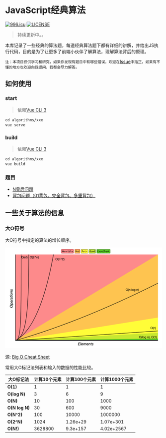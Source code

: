 # JavaScript经典算法

[![996.icu](https://img.shields.io/badge/link-996.icu-red.svg)](https://996.icu) [![LICENSE](https://img.shields.io/badge/license-Anti%20996-blue.svg)](https://github.com/996icu/996.ICU/blob/master/LICENSE)

> 持续更新中。。

本库记录了一些经典的算法题，每道经典算法题下都有详细的讲解，并给出JS执行代码，目的是为了让更多了前端小伙伴了解算法，理解算法背后的原理。

`注：本项目仅供学习和研究，如果你发现有题目中有哪些错误，欢迎在`[Issue](https://github.com/lvvlan/javascript-algorithms/issues)`中指正，如果有不懂的地方也欢迎向我提问，我都会尽力解答。`

## 如何使用

### start

> 依赖[Vue CLI 3](https://cli.vuejs.org/zh/guide/prototyping.html)
    
    cd algorithms/xxx
    vue serve

### build

> 依赖[Vue CLI 3](https://cli.vuejs.org/zh/guide/prototyping.html)

    cd algorithms/xxx
    vue build

### 题目

 - [N皇后问题](./algorithms/NQueen/readme.md)
 - [背包问题（01背包、完全背包、多重背包）](./algorithms/knapsack/readme.md)


## 一些关于算法的信息

### 大O符号

大O符号中指定的算法的增长顺序。

![Big O graphs](./assets/big-o-graph.png)

源: [Big O Cheat Sheet](http://bigocheatsheet.com/)

常用大O标记法列表和输入的数据的性能比较。

| 大O标记法      | 计算10个元素                 | 计算100个元素                 | 计算1000个元素                  |
| -------------- | ---------------------------- | ----------------------------- | ------------------------------- |
| **O(1)**       | 1                            | 1                             | 1                               |
| **O(log N)**   | 3                            | 6                             | 9                               |
| **O(N)**       | 10                           | 100                           | 1000                            |
| **O(N log N)** | 30                           | 600                           | 9000                            |
| **O(N^2)**     | 100                          | 10000                         | 1000000                         |
| **O(2^N)**     | 1024                         | 1.26e+29                      | 1.07e+301                       |
| **O(N!)**      | 3628800                      | 9.3e+157                      | 4.02e+2567                      |



